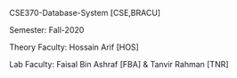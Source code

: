 CSE370-Database-System [CSE,BRACU]

Semester: Fall-2020

Theory Faculty: Hossain Arif [HOS]

Lab Faculty: Faisal Bin Ashraf [FBA] & Tanvir Rahman [TNR]







